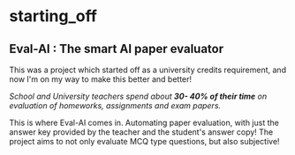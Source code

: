 # starting_off
## Eval-AI : The smart AI paper evaluator

This was a project which started off as a university credits requirement, and now I'm on my way to make this better and better! 

*School and University teachers spend about **30- 40% of their time** on evaluation of homeworks, assignments and exam papers.*

This is where Eval-AI comes in. Automating paper evaluation, with just the answer key provided by the teacher and the student's answer copy! The project aims to not only evaluate MCQ type questions, but also subjective! 

